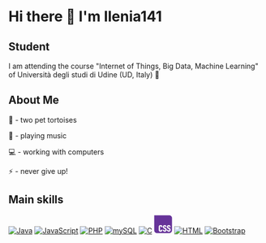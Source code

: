 # Hi there 👋 I'm Ilenia141

## Student

I am attending the course "Internet of Things, Big Data, Machine Learning" of Università degli studi di Udine (UD, Italy) 🧠

## About Me

🐢 - two pet tortoises

🎸 - playing music

💻 - working with computers

⚡ - never give up!

## Main skills

<a href="https://www.oracle.com/java/" target="_blank" rel="noreferrer" title="Java"><img src="https://raw.githubusercontent.com/danielcranney/profileme-dev/main/public/icons/skills/java-colored.svg" width="36" height="36" alt="Java" /></a>
<a href="https://www.javascript.com/" target="_blank" title="JavaScript"><img src="https://raw.githubusercontent.com/danielcranney/profileme-dev/main/public/icons/skills/javascript-colored.svg" width="36" height="36" alt="JavaScript"/></a>
<a href="https://www.php.net/" target="_blank" title="PHP"><img src="https://raw.githubusercontent.com/danielcranney/profileme-dev/main/public/icons/skills/php-colored.svg" width="36" height="36" alt="PHP"/></a>
<a href="https://www.mysql.com/" target="_blank" title="mySQL"><img src="https://raw.githubusercontent.com/danielcranney/profileme-dev/main/public/icons/skills/mysql-colored.svg" width="36" height="36" alt="mySQL"/></a>
<a href="https://en.wikipedia.org/wiki/C_(programming_language)" target="_blank" title="C"><img src="https://raw.githubusercontent.com/danielcranney/profileme-dev/main/public/icons/skills/c-colored.svg" width="36" height="36" alt="C"/></a>
<a href="https://en.wikipedia.org/wiki/CSS" target="_blank" title="CSS"><img src="https://raw.githubusercontent.com/danielcranney/profileme-dev/main/public/icons/skills/css3-colored.svg" width="36" height="36" alt="CSS"/></a>
<a href="https://en.wikipedia.org/wiki/HTML" target="_blank" title="HTML"><img src="https://raw.githubusercontent.com/danielcranney/profileme-dev/main/public/icons/skills/html5-colored.svg" width="36" height="36" alt="HTML"/></a>
<a href="https://getbootstrap.com/" target="_blank" title="Bootstrap"><img src="https://raw.githubusercontent.com/danielcranney/profileme-dev/main/public/icons/skills/bootstrap-colored.svg" width="36" height="36" alt="Bootstrap"/></a>

